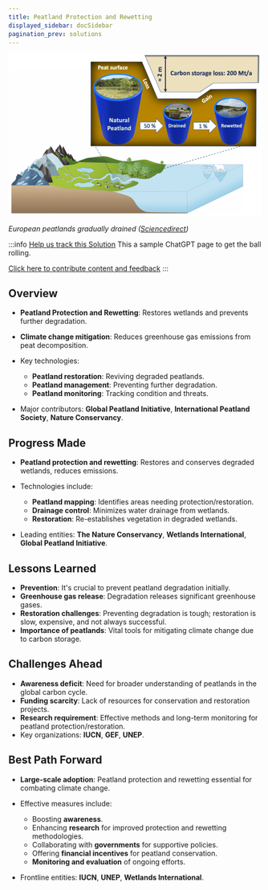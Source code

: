 ```yaml
---
title: Peatland Protection and Rewetting
displayed_sidebar: docSidebar
pagination_prev: solutions
---
```

![Drained peatlands emit substantial amounts of carbon dioxide and have lost their important habitat function as well as their role as nutrient sinks and water storages.](/../static/img/peatland-protection-and-rewetting.png)

*European peatlands gradually drained ([Sciencedirect](https://www.sciencedirect.com/science/article/abs/pii/B9780128191668001274?via%3Dihub))*

:::info [Help us track this Solution](contribute)
This a sample ChatGPT page to get the ball rolling.

[Click here to contribute content and feedback](contribute)
:::

## Overview

* **Peatland Protection and Rewetting**: Restores wetlands and prevents further degradation.
* **Climate change mitigation**: Reduces greenhouse gas emissions from peat decomposition.
* Key technologies:

  * **Peatland restoration**: Reviving degraded peatlands.
  * **Peatland management**: Preventing further degradation.
  * **Peatland monitoring**: Tracking condition and threats.
* Major contributors: **Global Peatland Initiative**, **International Peatland Society**, **Nature Conservancy**.

## Progress Made

* **Peatland protection and rewetting**: Restores and conserves degraded wetlands, reduces emissions.
* Technologies include:

  * **Peatland mapping**: Identifies areas needing protection/restoration.
  * **Drainage control**: Minimizes water drainage from wetlands.
  * **Restoration**: Re-establishes vegetation in degraded wetlands.
* Leading entities: **The Nature Conservancy**, **Wetlands International**, **Global Peatland Initiative**.

## Lessons Learned

* **Prevention**: It's crucial to prevent peatland degradation initially.
* **Greenhouse gas release**: Degradation releases significant greenhouse gases.
* **Restoration challenges**: Preventing degradation is tough; restoration is slow, expensive, and not always successful.
* **Importance of peatlands**: Vital tools for mitigating climate change due to carbon storage.

## Challenges Ahead

* **Awareness deficit**: Need for broader understanding of peatlands in the global carbon cycle.
* **Funding scarcity**: Lack of resources for conservation and restoration projects.
* **Research requirement**: Effective methods and long-term monitoring for peatland protection/restoration.
* Key organizations: **IUCN**, **GEF**, **UNEP**.

## Best Path Forward

* **Large-scale adoption**: Peatland protection and rewetting essential for combating climate change.
* Effective measures include:

  * Boosting **awareness**.
  * Enhancing **research** for improved protection and rewetting methodologies.
  * Collaborating with **governments** for supportive policies.
  * Offering **financial incentives** for peatland conservation.
  * **Monitoring and evaluation** of ongoing efforts.
* Frontline entities: **IUCN**, **UNEP**, **Wetlands International**.